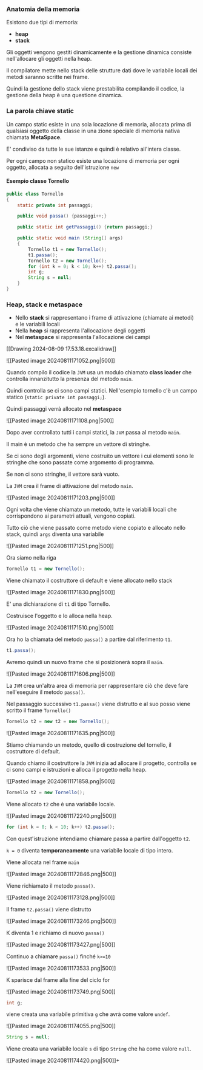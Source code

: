 ### Anatomia della memoria

Esistono due tipi di memoria:
- **heap**
- **stack**

Gli oggetti vengono gestiti dinamicamente e la gestione dinamica consiste nell'allocare gli oggetti nella heap.

Il compilatore mette nello stack delle strutture dati dove le variabile locali dei metodi saranno scritte nei frame.

Quindi la gestione dello stack viene prestabilita compilando il codice, la 
gestione della heap è una questione dinamica.

### La parola chiave static

Un campo static esiste in una sola locazione di memoria, allocata prima di qualsiasi oggetto della classe in una zione speciale di memoria nativa chiamata **MetaSpace**.

E' condiviso da tutte le sue istanze e quindi è relativo all'intera classe.

Per ogni campo non statico esiste una locazione di memoria per ogni oggetto, allocata a seguito dell'istruzione `new`

#### Esempio classe Tornello

```java
public class Tornello
{
	static private int passaggi;

	public void passa() {passaggi++;}

	public static int getPassaggi() {return passaggi;}

	public static void main (String[] args)
	{
		Tornello t1 = new Tornello();
		t1.passa();
		Tornello t2 = new Tornello();
		for (int k = 0; k < 10; k++) t2.passa();
		int g; 
		String s = null;
	}
}
```

### Heap, stack e metaspace

- Nello **stack** si rappresentano i frame di attivazione (chiamate ai metodi) e le variabili locali
- Nella **heap** si rappresenta l'allocazione degli oggetti
- Nel **metaspace** si rappresenta l'allocazione dei campi

[[Drawing 2024-08-09 17.53.18.excalidraw]]

![[Pasted image 20240811171052.png|500]]

Quando compilo il codice la `JVM` usa un modulo chiamato **class loader** che controlla innanzitutto la presenza del metodo `main`.

Quindi controlla se ci sono campi statici. Nell'esempio tornello c'è un campo statico (`static private int passaggi;`).

Quindi passaggi verrà allocato nel **metaspace**

![[Pasted image 20240811171108.png|500]]

Dopo aver controllato tutti i campi statici, la `JVM` passa al metodo `main`.

Il main è un metodo che ha sempre un vettore di stringhe.

Se ci sono degli argomenti, viene costruito un vettore i cui elementi sono le stringhe che sono passate come argomento di programma.

Se non ci sono stringhe, il vettore sarà vuoto. 

La `JVM` crea il frame di attivazione del metodo `main`.

![[Pasted image 20240811171203.png|500]]

Ogni volta che viene chiamato un metodo, tutte le variabili locali che corrispondono ai parametri attuali, vengono copiati.

Tutto ciò che viene passato come metodo viene copiato e allocato nello stack, quindi `args` diventa una variabile

![[Pasted image 20240811171251.png|500]]

Ora siamo nella riga 

```java
Tornello t1 = new Tornello();
```

Viene chiamato il costruttore di default e viene allocato nello stack

![[Pasted image 20240811171830.png|500]]

E' una dichiarazione di `t1` di tipo Tornello.

Costruisce l'oggetto e lo alloca nella heap.

![[Pasted image 20240811171510.png|500]]

Ora ho la chiamata del metodo `passa()` a partire dal riferimento `t1`.

```java
t1.passa();
```

Avremo quindi un nuovo frame che si posizionerà sopra il `main`.

![[Pasted image 20240811171606.png|500]]

La `JVM` crea un'altra area di memoria per rappresentare ciò che deve fare nell'eseguire il metodo `passa()`.

Nel passaggio successivo `t1.passa()` viene distrutto e al suo posso viene scritto il frame `Tornello()`

```java
Tornello t2 = new t2 = new Tornello();
```

![[Pasted image 20240811171635.png|500]]

Stiamo chiamando un metodo, quello di costruzione del tornello, il costruttore di default.

Quando chiamo il costruttore la `JVM` inizia ad allocare il progetto, controlla se ci sono campi e istruzioni e alloca il progetto nella heap.

![[Pasted image 20240811171858.png|500]]

```java
Tornello t2 = new Tornello();
```

Viene allocato `t2` che è una variabile locale.

![[Pasted image 20240811172240.png|500]]

```java
for (int k = 0; k < 10; k++) t2.passa();
```

Con quest'istruzione intendiamo chiamare passa a partire dall'oggetto `t2`.

`k = 0` diventa **temporaneamente** una variabile locale di tipo intero.

Viene allocata nel frame `main`

![[Pasted image 20240811172846.png|500]]

Viene richiamato il metodo `passa()`.

![[Pasted image 20240811173128.png|500]]

Il frame `t2.passa()` viene distrutto

![[Pasted image 20240811173246.png|500]]

K diventa 1 e richiamo di nuovo `passa()`

![[Pasted image 20240811173427.png|500]]

Continuo a chiamare `passa()` finché `k>=10` 

![[Pasted image 20240811173533.png|500]]

K sparisce dal frame alla fine del ciclo for

![[Pasted image 20240811173749.png|500]]

```java
int g;
```

viene creata una variabile primitiva `g` che avrà come valore `undef`.

![[Pasted image 20240811174055.png|500]]

```java
String s = null;
```

Viene creata una variabile locale `s` di tipo `String` che ha come valore `null`.

![[Pasted image 20240811174420.png|500]]+

